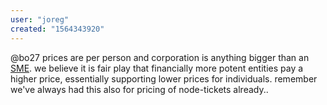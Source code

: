```yaml
---
user: "joreg"
created: "1564343920"
---
```


@bo27 prices are per person and corporation is anything bigger than an [SME](https://en.wikipedia.org/wiki/Small_and_medium-sized_enterprises). we believe it is fair play that financially more potent entities pay a higher price, essentially supporting lower prices for individuals. remember we've always had this also for pricing of node-tickets already..

